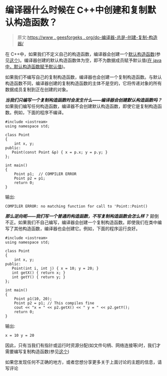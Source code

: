 # 编译器什么时候在 C++中创建和复制默认构造函数？

> 原文:[https://www . geesforgeks . org/do-编译器-总是-创建-复制-构造器/](https://www.geeksforgeeks.org/does-compiler-always-create-a-copy-constructor/)

在 C++中，如果我们不定义自己的构造函数，编译器会创建一个[默认构造函数](http://en.wikipedia.org/wiki/Default_constructor)(参见[这个](https://www.geeksforgeeks.org/g-fact-26/))。编译器创建的默认构造函数体为空，即不为数据成员赋予默认值([在 java 中，默认构造函数赋予默认值](https://www.geeksforgeeks.org/g-fact-50/))。

如果我们不编写自己的复制构造函数，编译器也会创建一个复制构造函数。与默认构造函数不同，编译器创建的复制构造函数的主体不是空的，它将传递对象的所有数据成员复制到正在创建的对象。

***当我们只编写一个复制构造函数时会发生什么——编译器会创建默认构造函数吗？***
如果我们编写任何构造函数，编译器不会创建默认构造函数，即使它是复制构造函数。例如，下面的程序不编译。

```
#include <iostream>
using namespace std;

class Point
{
    int x, y;
public:
   Point(const Point &p) { x = p.x; y = p.y; }
};

int main()
{
    Point p1;  // COMPILER ERROR
    Point p2 = p1;
    return 0;
}
```

输出:

```
COMPILER ERROR: no matching function for call to 'Point::Point()

```

***那么逆向呢——我们写一个普通的构造函数，不写复制构造函数会怎么样？***
颠倒不正。如果我们不自己编写，编译器会创建一个复制构造函数。即使我们在类中编写了其他构造函数，编译器也会创建它。例如，下面的程序运行良好。

```
#include <iostream>
using namespace std;

class Point
{
    int x, y;
public:
   Point(int i, int j) { x = 10; y = 20; }
   int getX() { return x; }
   int getY() { return y; }
};

int main()
{
    Point p1(10, 20);
    Point p2 = p1; // This compiles fine
    cout << "x = " << p2.getX() << " y = " << p2.getY();
    return 0;
}
```

输出:

```
x = 10 y = 20
```

因此，只有当我们有指针或运行时资源分配(如文件句柄、网络连接等)时，我们才需要编写复制构造函数(参见[这个](https://www.geeksforgeeks.org/g-fact-22/))

如果您发现任何不正确的地方，或者您想分享更多关于上面讨论的主题的信息，请写评论